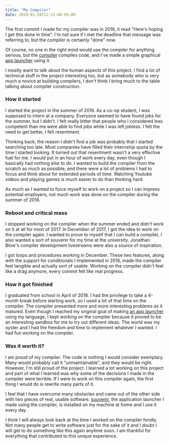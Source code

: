 ```yaml
---
title: "My Compiler"
date: 2019-01-20T11:11:06-05:00
---
```

The first commit I made for my compiler was in 2016, it read "Here's hoping I get this done in time".
I'm not sure if I met the deadline that message was referring to, but the compiler is certainly "done" now.

Of course, no one in the right mind would use the compiler for anything serious, but the [compiler] compiles code,
and I've made a simple graphical [app launcher][souvenir] using it.

I mostly want to talk about the human aspects of this project. I find a lot of technical stuff in the project interesting
too, but as somebody who is very much a novice at building compilers, I don't think I bring much to the
table talking about compiler construction.

### How it started

I started the project in the summer of 2016. As a co-op student, I was supposed to intern at a company. Everyone seemed
to have found jobs for the summer, but I didn't. I felt really bitter that people who I considered less competent than me
were able to find jobs while I was left jobless. I felt the need to get better, I felt resentment.

Thinking back, the reason I didn't find a job was probably that I started
searching too late. Most companies have filled their internship quota by the time I started looking.
It turned out that resentment wasn't a very effective fuel for me. I would put in an hour of work every day, even though
I basically had nothing else to do. I wanted to build the compiler from the scratch as much as possible, and
there were a lot of problems I had to focus and think about for extended periods of time. Watching Youtube videos
and playing games is much easier to do than thinking hard.

As much as I wanted to force myself to work on a project so I can impress potential employers, not much work was done
on the compiler during the summer of 2016.

### Reboot and critical mass

I stopped working on the compiler when the summer ended and didn't work on it at all for most of 2017. In December of
2017, I got the idea to work on the compiler again. I wanted to prove to myself that I can build a compiler, I also
wanted a sort of souvenir for my time at the university. Jonathan Blow's compiler development livestreams were also a source of inspiration.

I got loops and procedures working in December. These two features, along with the support for conditionals I implemented in 2016, made the compiler feel tangible and actually sort of usable. Working on the compiler didn't feel like a drag anymore, every commit felt like real progress.

### How it got finished

I graduated from school in April of 2018. I had the privilege to take a 4-month break before starting work, so I used a lot
of that time on the compiler. The compiler presented more and more interesting problems as it matured. Even though I reached my original goal of making [an app launcher][souvenir] using my language, I kept working on the compiler because it proved to be an interesting sandbox for me to try out different ideas. The world was my oyster and I had the freedom and time to implement whatever I wanted. I had fun working on the compiler.

### Was it worth it?

I am proud of my compiler. The code is nothing I would consider exemplary. Many would probably call it "unmaintainable", and they would be right.
However, I'm still proud of the project. I learned a lot working on this project and part of what I learned was why some of the decisions
I made in the compiler were terrible. If I were to work on this compiler again, the first thing I would do is rewrite many
parts of it.

I feel that I have overcome many obstacles and came out of the other side with two pieces of real, usable software.
[souvenir], the application launcher I made using the compiler, is installed on my machine at home and I use it every day.

I think I will always look back at the time I worked on the compiler fondly. Not many people get to write software
just for the sake of it and I doubt I will get to do something like this again anytime soon. I am thankful for everything
that contributed to this unique experience.

[compiler]: https://www.github.com/XrXr/alang
[souvenir]: https://www.github.com/XrXr/souvenir
